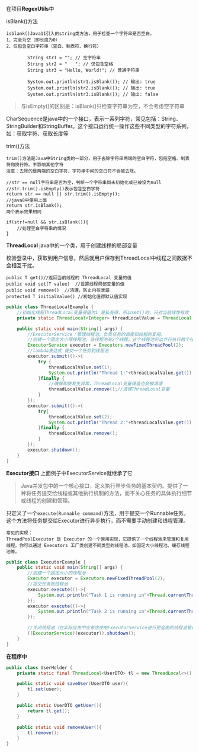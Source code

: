 在项目**RegexUtils**中

isBlank()方法

```
isblank()Java11引入的string类方法，用于检查一个字符串是否空白。
1、完全为空（即长度为0）
2、仅包含空白字符串（空白、制表符、换行符）
```

```
        String str1 = ""; // 空字符串
        String str2 = "   "; // 仅包含空格
        String str3 = "Hello, World!"; // 普通字符串

        System.out.println(str1.isBlank()); // 输出: true
        System.out.println(str2.isBlank()); // 输出: true
        System.out.println(str3.isBlank()); // 输出: false
```

> 与isEmpty()的区别是：isBlank()只检查字符串为空，不会考虑空字符串

CharSequence是java中的一个接口，表示一系列字符，常见包括：String、StringBuilder和StringBuffer。这个接口运行统一操作这些不同类型的字符系列，如：获取字符、获取长度等

trim()方法

```
trim()方法是Java中String类的一部分，用于去除字符串两端的空白字符，包括空格、制表符和换行符。不影响其他字符
注意：去除的是两端的空白字符，字符串中间的空白符不会被去除。
```

```
//str == null字符串是否为空，判断一个字符串尚未初始化或已被设为null 
//str.trim().isEmpty()表示包含空白字符
return str == null || str.trim().isEmpty();  
//java8中使用上面
return str.isBlank();
两个表示效果相同
```

```
if(str!=null && str.isBlank()){
    //处理空白字符串的情况
}
```

**ThreadLocal** java中的一个类，用于创建线程的局部变量

校验登录中，获取到用户信息，然后就用户保存到ThreadLocal中线程之间数据不会相互干扰。

```
public T get()//返回当前线程的 ThreadLocal 变量的值
public void set(T value)  //设置线程局部变量的值
public void remove()  //清理，防止内存泄漏
protected T initialValue() //初始化值得默认值实现
```

```java
public class ThreadLocalExample {
    //初始化线程ThreadLocal变量得值为1 是私有得，所以set()时，只对当前线性有效
    private static ThreadLocal<Integer> threadLocalValue = ThreadLocal.withInitial(()->0);

    public static void main(String[] args) {
        //ExecutorService：管理线程池，负责任务的调度和线程的复用。
        //创建一个固定大小得线程池，该线程池有2个线程，这个线程池可以并行执行两个任务，线程会被复用，而不是每次任务执行时创建新的线程。
        ExecutorService executor = Executors.newFixedThreadPool(2);
        //lambda表达式 提交一个任务到线程池
        executor.submit(()->{
            try {
                threadLocalValue.set(1);
                System.out.println("Thread 1:"+threadLocalValue.get());
            }finally {
                //确保即使发生异常，ThreadLocal变量得值也会被清理
                threadLocalValue.remove();//清理ThreadLocal变量
            }
        });
        executor.submit(()->{
            try{
                threadLocalValue.set(2);
                System.out.println("Thread 2:"+threadLocalValue.get());
            }finally {
                threadLocalValue.remove();
            }
        });
        executor.shutdown();
    }
}
```

**Executor接口** 上面例子中ExecutorService就继承了它

> Java并发包中的一个核心接口，定义执行异步任务的基本契约。提供了一种将任务提交给线程或其他执行机制的方法，而不关心任务的具体执行细节或线程的创建和管理。

只定义了一个`execute(Runnable command)`方法，用于提交一个Runnable任务。这个方法将任务提交给Executor进行异步执行，而不需要手动创建和线程管理。

```
常见的实现：
ThreadPoolExecutor 是 Executor 的一个常用实现，它提供了一个线程池来管理和复用线程。你可以通过 Executors 工厂类创建不同类型的线程池，如固定大小线程池、缓存线程池等。
```

```java
public class ExecutorExample {
    public static void main(String[] args) {
        //创建一个固定大小的线程池
        Executor executor = Executors.newFixedThreadPool(2);
        //提交任务到线程池
        executor.execute(()->{
            System.out.println("Task 1 is running in"+Thread.currentThread().getName());
        });
        executor.execute(()->{
            System.out.println("Task 2 is running in"+Thread.currentThread().getName());
        });

        //关闭线程池（在实际应用中应考虑使用ExecutorService进行更全面的线程池管理）
        ((ExecutorService)(executor)).shutdown();
    }
}
```

**在程序中**

```java
public class UserHolder {
    private static final ThreadLocal<UserDTO> tl = new ThreadLocal<>();

    public static void saveUser(UserDTO user){
        tl.set(user);
    }

    public static UserDTO getUser(){
        return tl.get();
    }

    public static void removeUser(){
        tl.remove();
    }
}
```

